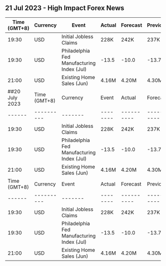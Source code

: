 ## 21 Jul 2023 - High Impact Forex News
| Time (GMT+8) | Currency | Event | Actual | Forecast | Previous |
|------|----------|-------|--------|----------|----------|
| 19:30 | USD | Initial Jobless Claims | 228K | 242K | 237K |
| 19:30 | USD | Philadelphia Fed Manufacturing Index (Jul) | -13.5 | -10.0 | -13.7 |
| 21:00 | USD | Existing Home Sales (Jun) | 4.16M | 4.20M | 4.30M |
##20 July 2023| Time (GMT+8) | Currency | Event | Actual | Forecast | Previous |
|------|----------|-------|--------|----------|----------|
| 19:30 | USD | Initial Jobless Claims | 228K | 242K | 237K |
| 19:30 | USD | Philadelphia Fed Manufacturing Index (Jul) | -13.5 | -10.0 | -13.7 |
| 21:00 | USD | Existing Home Sales (Jun) | 4.16M | 4.20M | 4.30M |
| Time (GMT+8) | Currency | Event | Actual | Forecast | Previous |
|------|----------|-------|--------|----------|----------|
| 19:30 | USD | Initial Jobless Claims | 228K | 242K | 237K |
| 19:30 | USD | Philadelphia Fed Manufacturing Index (Jul) | -13.5 | -10.0 | -13.7 |
| 21:00 | USD | Existing Home Sales (Jun) | 4.16M | 4.20M | 4.30M |
